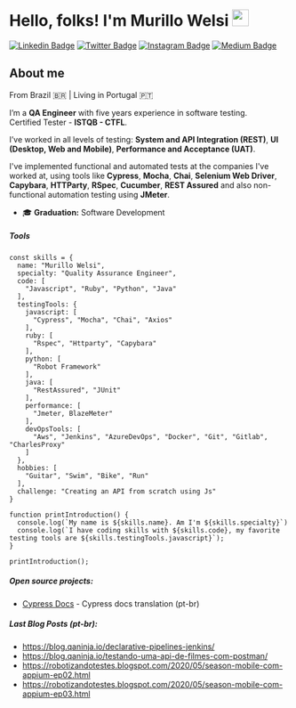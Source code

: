 # Hello, folks! I'm Murillo Welsi <img src="https://raw.githubusercontent.com/MartinHeinz/MartinHeinz/master/wave.gif" width="30px">

[![Linkedin Badge](https://img.shields.io/badge/linkedin-%230077B5.svg?&style=for-the-badge&logo=linkedin&logoColor=white&)](https://www.linkedin.com/in/murillowelsi) [![Twitter Badge](https://img.shields.io/badge/twitter-%231DA1F2.svg?&style=for-the-badge&logo=twitter&logoColor=white)](https://www.twitter.com/murillowelsi) [![Instagram Badge](https://img.shields.io/badge/instagram-%23E4405F.svg?&style=for-the-badge&logo=instagram&logoColor=white)](https://www.instagram.com/murillowelsi) [![Medium Badge](https://img.shields.io/badge/medium-%2312100E.svg?&style=for-the-badge&logo=medium&logoColor=white)](https://medium.com/@murillo.welsi)

## About me

From Brazil :brazil: | Living in Portugal :portugal:

I’m a **QA Engineer** with five years experience in software testing.  
Certified Tester - **ISTQB - CTFL**.

I’ve worked in all levels of testing: **System and API Integration (REST)**, **UI (Desktop, Web and Mobile)**, **Performance and Acceptance (UAT)**.

I've implemented functional and automated tests at the companies I've worked at, using tools like **Cypress**, **Mocha**, **Chai**, **Selenium Web Driver**, **Capybara**,
**HTTParty**, **RSpec**, **Cucumber**, **REST Assured** and also non-functional automation testing using **JMeter**.

- :mortar_board: **Graduation:** Software Development

##### **Tools**

```JS
const skills = {
  name: "Murillo Welsi",
  specialty: "Quality Assurance Engineer",
  code: [
    "Javascript", "Ruby", "Python", "Java"
  ],
  testingTools: {
    javascript: [
      "Cypress", "Mocha", "Chai", "Axios"
    ],
    ruby: [
      "Rspec", "Httparty", "Capybara"
    ],
    python: [
      "Robot Framework"
    ],
    java: [
      "RestAssured", "JUnit"
    ],
    performance: [
      "Jmeter, BlazeMeter"
    ],
    devOpsTools: [
      "Aws", "Jenkins", "AzureDevOps", "Docker", "Git", "Gitlab", "CharlesProxy"
    ]
  },
  hobbies: [
    "Guitar", "Swim", "Bike", "Run"
  ],
  challenge: "Creating an API from scratch using Js"
}

function printIntroduction() {
  console.log(`My name is ${skills.name}. Am I'm ${skills.specialty}`)
  console.log(`I have coding skills with ${skills.code}, my favorite testing tools are ${skills.testingTools.javascript}`);
}

printIntroduction();
```

##### **Open source projects:**

 - [Cypress Docs](https://github.com/pedrohyvo/cypress-docs-pt-br) - Cypress docs translation (pt-br)


##### **Last Blog Posts (pt-br):**
  - https://blog.qaninja.io/declarative-pipelines-jenkins/
  - https://blog.qaninja.io/testando-uma-api-de-filmes-com-postman/
  - https://robotizandotestes.blogspot.com/2020/05/season-mobile-com-appium-ep02.html
  - https://robotizandotestes.blogspot.com/2020/05/season-mobile-com-appium-ep03.html